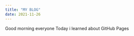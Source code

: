 ```yaml
---
title: "MY BLOG"
date: 2021-11-26
---
```


Good morning everyone 
Today i learned about GitHub Pages

